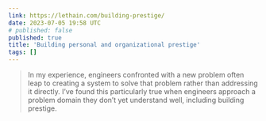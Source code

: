 ```yaml
---
link: https://lethain.com/building-prestige/
date: 2023-07-05 19:58 UTC
# published: false
published: true
title: 'Building personal and organizational prestige'
tags: []
---
```


> In my experience, engineers confronted with a new problem often leap to creating a system to solve that problem rather than addressing it directly. I’ve found this particularly true when engineers approach a problem domain they don’t yet understand well, including building prestige.
